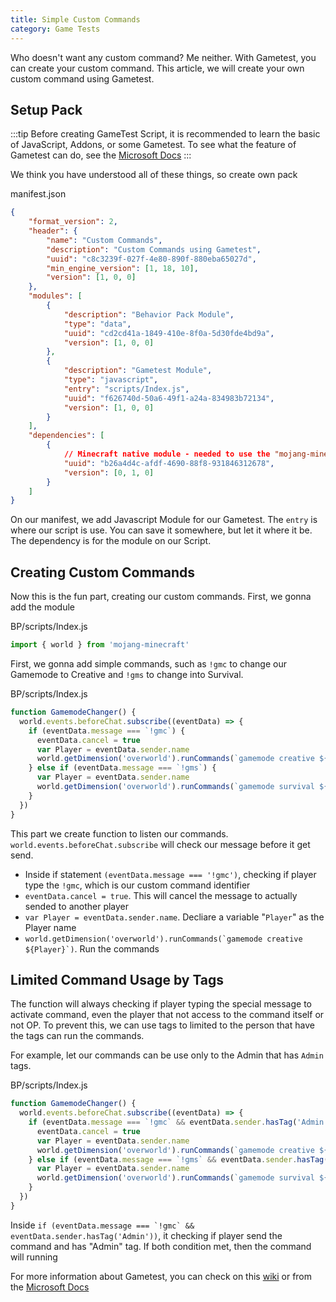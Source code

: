 ```yaml
---
title: Simple Custom Commands
category: Game Tests
---
```


Who doesn't want any custom command? Me neither. With Gametest, you can create your custom command. This article, we will create your own custom command using Gametest.

## Setup Pack

:::tip
Before creating GameTest Script, it is recommended to learn the basic of JavaScript, Addons, or some Gametest. To see what the feature of Gametest can do, see the [Microsoft Docs](https://docs.microsoft.com/en-us/minecraft/creator/scriptapi/mojang-minecraft/mojang-minecraft)
:::

We think you have understood all of these things, so create own pack

<CodeHeader>manifest.json</CodeHeader>

```json
{
	"format_version": 2,
	"header": {
		"name": "Custom Commands",
		"description": "Custom Commands using Gametest",
		"uuid": "c8c3239f-027f-4e80-890f-880eba65027d",
		"min_engine_version": [1, 18, 10],
		"version": [1, 0, 0]
	},
	"modules": [
		{
			"description": "Behavior Pack Module",
			"type": "data",
			"uuid": "cd2cd41a-1849-410e-8f0a-5d30fde4bd9a",
			"version": [1, 0, 0]
		},
		{
			"description": "Gametest Module",
			"type": "javascript",
			"entry": "scripts/Index.js",
			"uuid": "f626740d-50a6-49f1-a24a-834983b72134",
			"version": [1, 0, 0]
		}
	],
	"dependencies": [
		{
			// Minecraft native module - needed to use the "mojang-minecraft" module
			"uuid": "b26a4d4c-afdf-4690-88f8-931846312678",
			"version": [0, 1, 0]
		}
    ]
}
```

On our manifest, we add Javascript Module for our Gametest. The `entry` is where our script is use. You can save it somewhere, but let it where it be. The dependency is for the module on our Script.

<FolderView
	:paths="[
		'BP/manifest.json',
		'BP/pack_icon.png',
        'BP/scripts/Index.js'
	]"
/>

## Creating Custom Commands

Now this is the fun part, creating our custom commands. First, we gonna add the module

<CodeHeader>BP/scripts/Index.js</CodeHeader>

```js
import { world } from 'mojang-minecraft'
```

First, we gonna add simple commands, such as `!gmc` to change our Gamemode to Creative and `!gms` to change into Survival.

<CodeHeader>BP/scripts/Index.js</CodeHeader>

```js
function GamemodeChanger() {
  world.events.beforeChat.subscribe((eventData) => {
    if (eventData.message === `!gmc`) {
      eventData.cancel = true
      var Player = eventData.sender.name
      world.getDimension('overworld').runCommands(`gamemode creative ${Player}`)
    } else if (eventData.message === `!gms`) {
      var Player = eventData.sender.name
      world.getDimension('overworld').runCommands(`gamemode survival ${Player}`)
    }
  })
}
```

This part we create function to listen our commands. `world.events.beforeChat.subscribe` will check our message before it get send.

- Inside if statement `(eventData.message === '!gmc')`, checking if player type the `!gmc`, which is our custom command identifier
- `eventData.cancel = true`. This will cancel the message to actually sended to another player
- `var Player = eventData.sender.name`. Decliare a variable "`Player`" as the Player name
- ``world.getDimension('overworld').runCommands(`gamemode creative ${Player}`)``. Run the commands


## Limited Command Usage by Tags

The function will always checking if player typing the special message to activate command, even the player that not access to the command itself or not OP. To prevent this, we can use tags to limited to the person that have the tags can run the commands.

For example, let our commands can be use only to the Admin that has `Admin` tags.

<CodeHeader>BP/scripts/Index.js</CodeHeader>

```js
function GamemodeChanger() {
  world.events.beforeChat.subscribe((eventData) => {
    if (eventData.message === `!gmc` && eventData.sender.hasTag('Admin')) {
      eventData.cancel = true
      var Player = eventData.sender.name
      world.getDimension('overworld').runCommands(`gamemode creative ${Player}`)
    } else if (eventData.message === `!gms` && eventData.sender.hasTag('Admin')) {
      var Player = eventData.sender.name
      world.getDimension('overworld').runCommands(`gamemode survival ${Player}`)
    }
  })
}
```

Inside ``if (eventData.message === `!gmc` && eventData.sender.hasTag('Admin'))``, it checking if player send the command and has "Admin" tag. If both condition met, then the command will running

For more information about Gametest, you can check on this [wiki](/docs/scripting/game-tests.md) or from the [Microsoft Docs](https://docs.microsoft.com/en-us/minecraft/creator/documents/gametestgettingstarted)